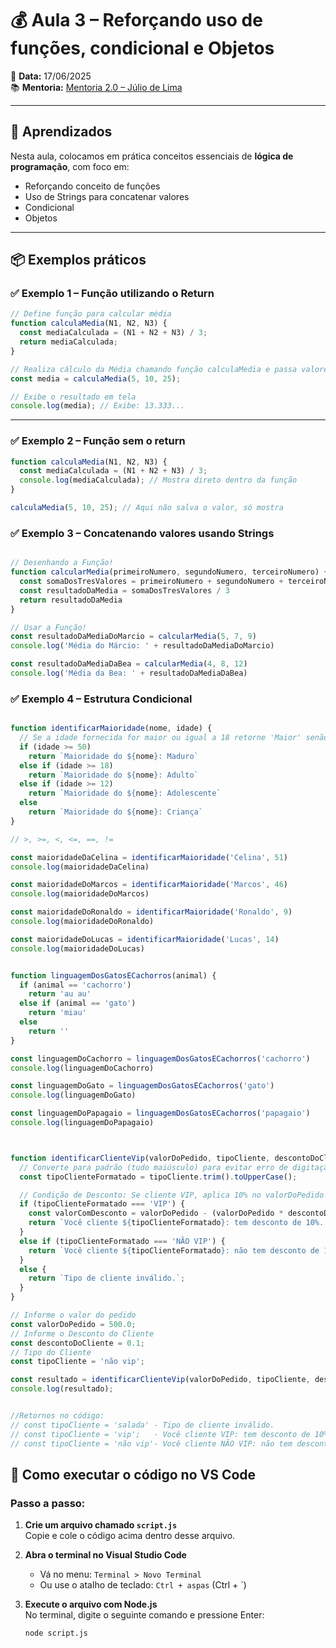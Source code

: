 # 💰 Aula 3 – Reforçando uso de funções, condicional e Objetos

📅 **Data:** 17/06/2025  
📚 **Mentoria:** [Mentoria 2.0 – Júlio de Lima](https://mentoria.juliodelima.com.br/)

---

## 🧠 Aprendizados

Nesta aula, colocamos em prática conceitos essenciais de **lógica de programação**, com foco em:

- Reforçando conceito de funções
- Uso de Strings para concatenar valores
- Condicional
- Objetos


---

## 📦 Exemplos práticos

### ✅ Exemplo 1 – Função utilizando o Return

```javascript
// Define função para calcular média
function calculaMedia(N1, N2, N3) {
  const mediaCalculada = (N1 + N2 + N3) / 3;
  return mediaCalculada;
}

// Realiza cálculo da Média chamando função calculaMedia e passa valores para parâmetros "N"
const media = calculaMedia(5, 10, 25);

// Exibe o resultado em tela
console.log(media); // Exibe: 13.333...
```
---

### ✅ Exemplo 2 – Função sem o return

```javascript
function calculaMedia(N1, N2, N3) {
  const mediaCalculada = (N1 + N2 + N3) / 3;
  console.log(mediaCalculada); // Mostra direto dentro da função
}

calculaMedia(5, 10, 25); // Aqui não salva o valor, só mostra
```
### ✅ Exemplo 3 – Concatenando valores usando Strings
```javascript

// Desenhando a Função!
function calcularMedia(primeiroNumero, segundoNumero, terceiroNumero) {
  const somaDosTresValores = primeiroNumero + segundoNumero + terceiroNumero
  const resultadoDaMedia = somaDosTresValores / 3
  return resultadoDaMedia
}

// Usar a Função!
const resultadoDaMediaDoMarcio = calcularMedia(5, 7, 9)
console.log('Média do Márcio: ' + resultadoDaMediaDoMarcio)

const resultadoDaMediaDaBea = calcularMedia(4, 8, 12)
console.log('Média da Bea: ' + resultadoDaMediaDaBea)

```
### ✅ Exemplo 4 – Estrutura Condicional

```javascript

function identificarMaioridade(nome, idade) {
  // Se a idade fornecida for maior ou igual a 18 retorne 'Maior' senão retorne 'Menor'
  if (idade >= 50) 
    return `Maioridade do ${nome}: Maduro`
  else if (idade >= 18)
    return `Maioridade do ${nome}: Adulto`
  else if (idade >= 12) 
    return `Maioridade do ${nome}: Adolescente`
  else
    return `Maioridade do ${nome}: Criança`
}

// >, >=, <, <=, ==, !=

const maioridadeDaCelina = identificarMaioridade('Celina', 51)
console.log(maioridadeDaCelina)

const maioridadeDoMarcos = identificarMaioridade('Marcos', 46)
console.log(maioridadeDoMarcos)

const maioridadeDoRonaldo = identificarMaioridade('Ronaldo', 9)
console.log(maioridadeDoRonaldo)

const maioridadeDoLucas = identificarMaioridade('Lucas', 14)
console.log(maioridadeDoLucas)
```
```javascript

function linguagemDosGatosECachorros(animal) {
  if (animal == 'cachorro')
    return 'au au'
  else if (animal == 'gato')
    return 'miau'
  else 
    return ''
}

const linguagemDoCachorro = linguagemDosGatosECachorros('cachorro')
console.log(linguagemDoCachorro)

const linguagemDoGato = linguagemDosGatosECachorros('gato')
console.log(linguagemDoGato)

const linguagemDoPapagaio = linguagemDosGatosECachorros('papagaio')
console.log(linguagemDoPapagaio)
```
```javascript


function identificarClienteVip(valorDoPedido, tipoCliente, descontoDoCliente) {
  // Converte para padrão (tudo maiúsculo) para evitar erro de digitação
  const tipoClienteFormatado = tipoCliente.trim().toUpperCase();

  // Condição de Desconto: Se cliente VIP, aplica 10% no valorDoPedido
  if (tipoClienteFormatado === 'VIP') {
    const valorComDesconto = valorDoPedido - (valorDoPedido * descontoDoCliente);
    return `Você cliente ${tipoClienteFormatado}: tem desconto de 10%. Valor final: R$ ${valorComDesconto.toFixed(2)}`;
  } 
  else if (tipoClienteFormatado === 'NÃO VIP') {
    return `Você cliente ${tipoClienteFormatado}: não tem desconto de 10%. Torne-se cliente VIP! `;
  } 
  else {
    return `Tipo de cliente inválido.`;
  }
}

// Informe o valor do pedido
const valorDoPedido = 500.0;
// Informe o Desconto do Cliente
const descontoDoCliente = 0.1;
// Tipo do Cliente
const tipoCliente = 'não vip';

const resultado = identificarClienteVip(valorDoPedido, tipoCliente, descontoDoCliente);
console.log(resultado);


//Retornos no código:
// const tipoCliente = 'salada' - Tipo de cliente inválido.
// const tipoCliente = 'vip';   - Você cliente VIP: tem desconto de 10%. Valor final: R$ 450.00
// const tipoCliente = 'não vip'- Você cliente NÃO VIP: não tem desconto de 10%. Torne-se cliente VIP!

```

## 🧪 Como executar o código no VS Code

### Passo a passo:

1. **Crie um arquivo chamado `script.js`**  
   Copie e cole o código acima dentro desse arquivo.

2. **Abra o terminal no Visual Studio Code**  
   - Vá no menu: `Terminal > Novo Terminal`  
   - Ou use o atalho de teclado: `Ctrl + aspas` (Ctrl + `)

3. **Execute o arquivo com Node.js**  
   No terminal, digite o seguinte comando e pressione Enter:

   ```bash
   node script.js
